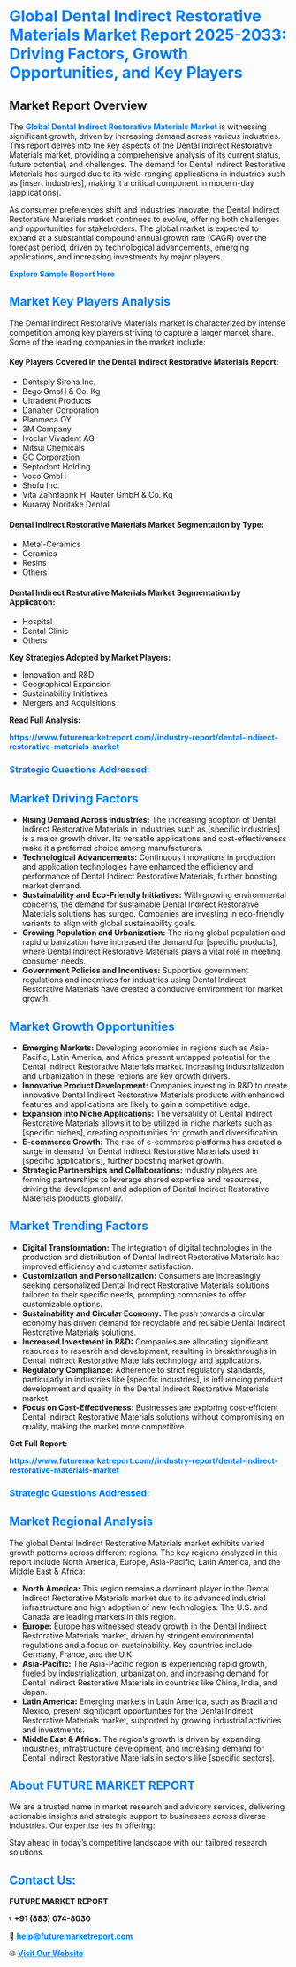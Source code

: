 <h1 style="color: #007BFF;">Global Dental Indirect Restorative Materials Market Report 2025-2033: Driving Factors, Growth Opportunities, and Key Players</h1>

<section id="overview">
<h2>Market Report Overview</h2>
<p>The <a href="https://www.futuremarketreport.com//industry-report/dental-indirect-restorative-materials-market" style="color: #007BFF; text-decoration: none;"><strong>Global Dental Indirect Restorative Materials Market</strong></a> is witnessing significant growth, driven by increasing demand across various industries. This report delves into the key aspects of the Dental Indirect Restorative Materials market, providing a comprehensive analysis of its current status, future potential, and challenges. The demand for Dental Indirect Restorative Materials has surged due to its wide-ranging applications in industries such as [insert industries], making it a critical component in modern-day [applications].</p>
<p>As consumer preferences shift and industries innovate, the Dental Indirect Restorative Materials market continues to evolve, offering both challenges and opportunities for stakeholders. The global market is expected to expand at a substantial compound annual growth rate (CAGR) over the forecast period, driven by technological advancements, emerging applications, and increasing investments by major players.</p>
</section>

<section id="overview">
<p><a href="https://www.futuremarketreport.com//request-sample/reportId=64670" style="color: #007BFF; text-decoration: none;"><strong>Explore Sample Report Here</strong></a></p>
</section>

<section id="key-players">
<h2 style="color: #007BFF;">Market Key Players Analysis</h2>
<p>The Dental Indirect Restorative Materials market is characterized by intense competition among key players striving to capture a larger market share. Some of the leading companies in the market include:</p>
<h4>Key Players Covered in the Dental Indirect Restorative Materials Report:</h4>
<ul><li>Dentsply Sirona Inc.</li><li>Bego GmbH &amp; Co. Kg</li><li>Ultradent Products</li><li>Danaher Corporation</li><li>Planmeca OY</li><li>3M Company</li><li>Ivoclar Vivadent AG</li><li>Mitsui Chemicals</li><li>GC Corporation</li><li>Septodont Holding</li><li>Voco GmbH</li><li>Shofu Inc.</li><li>Vita Zahnfabrik H. Rauter GmbH &amp; Co. Kg</li><li>Kuraray Noritake Dental</li></ul>
<h4>Dental Indirect Restorative Materials Market Segmentation by Type:</h4>
<ul><li>Metal-Ceramics</li><li>Ceramics</li><li>Resins</li><li>Others</li></ul>

<h4>Dental Indirect Restorative Materials Market Segmentation by Application:</h4>
<ul><li>Hospital</li><li>Dental Clinic</li><li>Others</li></ul>
<p><strong>Key Strategies Adopted by Market Players:</strong></p>
<ul>
<li>Innovation and R&D</li>
<li>Geographical Expansion</li>
<li>Sustainability Initiatives</li>
<li>Mergers and Acquisitions</li>
</ul>
</section>

<section>
<p><strong>Read Full Analysis: </strong></p><a href="https://www.futuremarketreport.com//industry-report/dental-indirect-restorative-materials-market" style="color: #007BFF; text-decoration: none;"><strong>https://www.futuremarketreport.com//industry-report/dental-indirect-restorative-materials-market</strong></a>
<h3 style="color: #007BFF;">Strategic Questions Addressed:</h3>
</section>

<section id="driving-factors">
<h2 style="color: #007BFF;">Market Driving Factors</h2>
<ul>
<li><strong>Rising Demand Across Industries:</strong> The increasing adoption of Dental Indirect Restorative Materials in industries such as [specific industries] is a major growth driver. Its versatile applications and cost-effectiveness make it a preferred choice among manufacturers.</li>
<li><strong>Technological Advancements:</strong> Continuous innovations in production and application technologies have enhanced the efficiency and performance of Dental Indirect Restorative Materials, further boosting market demand.</li>
<li><strong>Sustainability and Eco-Friendly Initiatives:</strong> With growing environmental concerns, the demand for sustainable Dental Indirect Restorative Materials solutions has surged. Companies are investing in eco-friendly variants to align with global sustainability goals.</li>
<li><strong>Growing Population and Urbanization:</strong> The rising global population and rapid urbanization have increased the demand for [specific products], where Dental Indirect Restorative Materials plays a vital role in meeting consumer needs.</li>
<li><strong>Government Policies and Incentives:</strong> Supportive government regulations and incentives for industries using Dental Indirect Restorative Materials have created a conducive environment for market growth.</li>
</ul>
</section>

<section id="growth-opportunities">
<h2 style="color: #007BFF;">Market Growth Opportunities</h2>
<ul>
<li><strong>Emerging Markets:</strong> Developing economies in regions such as Asia-Pacific, Latin America, and Africa present untapped potential for the Dental Indirect Restorative Materials market. Increasing industrialization and urbanization in these regions are key growth drivers.</li>
<li><strong>Innovative Product Development:</strong> Companies investing in R&D to create innovative Dental Indirect Restorative Materials products with enhanced features and applications are likely to gain a competitive edge.</li>
<li><strong>Expansion into Niche Applications:</strong> The versatility of Dental Indirect Restorative Materials allows it to be utilized in niche markets such as [specific niches], creating opportunities for growth and diversification.</li>
<li><strong>E-commerce Growth:</strong> The rise of e-commerce platforms has created a surge in demand for Dental Indirect Restorative Materials used in [specific applications], further boosting market growth.</li>
<li><strong>Strategic Partnerships and Collaborations:</strong> Industry players are forming partnerships to leverage shared expertise and resources, driving the development and adoption of Dental Indirect Restorative Materials products globally.</li>
</ul>
</section>

<section id="trending-factors">
<h2 style="color: #007BFF;">Market Trending Factors</h2>
<ul>
<li><strong>Digital Transformation:</strong> The integration of digital technologies in the production and distribution of Dental Indirect Restorative Materials has improved efficiency and customer satisfaction.</li>
<li><strong>Customization and Personalization:</strong> Consumers are increasingly seeking personalized Dental Indirect Restorative Materials solutions tailored to their specific needs, prompting companies to offer customizable options.</li>
<li><strong>Sustainability and Circular Economy:</strong> The push towards a circular economy has driven demand for recyclable and reusable Dental Indirect Restorative Materials solutions.</li>
<li><strong>Increased Investment in R&D:</strong> Companies are allocating significant resources to research and development, resulting in breakthroughs in Dental Indirect Restorative Materials technology and applications.</li>
<li><strong>Regulatory Compliance:</strong> Adherence to strict regulatory standards, particularly in industries like [specific industries], is influencing product development and quality in the Dental Indirect Restorative Materials market.</li>
<li><strong>Focus on Cost-Effectiveness:</strong> Businesses are exploring cost-efficient Dental Indirect Restorative Materials solutions without compromising on quality, making the market more competitive.</li>
</ul>
</section>

<section>
<p><strong>Get Full Report: </strong></p><a href="https://www.futuremarketreport.com//industry-report/dental-indirect-restorative-materials-market" style="color: #007BFF; text-decoration: none;"><strong>https://www.futuremarketreport.com//industry-report/dental-indirect-restorative-materials-market</strong></a>
<h3 style="color: #007BFF;">Strategic Questions Addressed:</h3>
</section>


<section id="regional-analysis">
<h2 style="color: #007BFF;">Market Regional Analysis</h2>
<p>The global Dental Indirect Restorative Materials market exhibits varied growth patterns across different regions. The key regions analyzed in this report include North America, Europe, Asia-Pacific, Latin America, and the Middle East & Africa:</p>
<ul>
<li><strong>North America:</strong> This region remains a dominant player in the Dental Indirect Restorative Materials market due to its advanced industrial infrastructure and high adoption of new technologies. The U.S. and Canada are leading markets in this region.</li>
<li><strong>Europe:</strong> Europe has witnessed steady growth in the Dental Indirect Restorative Materials market, driven by stringent environmental regulations and a focus on sustainability. Key countries include Germany, France, and the U.K.</li>
<li><strong>Asia-Pacific:</strong> The Asia-Pacific region is experiencing rapid growth, fueled by industrialization, urbanization, and increasing demand for Dental Indirect Restorative Materials in countries like China, India, and Japan.</li>
<li><strong>Latin America:</strong> Emerging markets in Latin America, such as Brazil and Mexico, present significant opportunities for the Dental Indirect Restorative Materials market, supported by growing industrial activities and investments.</li>
<li><strong>Middle East & Africa:</strong> The region’s growth is driven by expanding industries, infrastructure development, and increasing demand for Dental Indirect Restorative Materials in sectors like [specific sectors].</li>
</ul>
</section>

<footer>
<h2 style="color: #007BFF;">About FUTURE MARKET REPORT</h2>
<p>We are a trusted name in market research and advisory services, delivering actionable insights and strategic support to businesses across diverse industries. Our expertise lies in offering:</p>

<p>Stay ahead in today’s competitive landscape with our tailored research solutions.</p>

<h2 style="color: #007BFF;">Contact Us:</h2>
<p><strong>FUTURE MARKET REPORT</strong></p>
<p>📞 <strong>+91 (883) 074-8030</strong></p>
<p>📧 <strong><a href="mailto:help@futuremarketreport.com" style="color: #007BFF;">help@futuremarketreport.com</a></strong></p>
<p>🌐 <strong><a href="https://www.futuremarketreport.com/" style="color: #007BFF;">Visit Our Website</a></strong></p>
</footer>